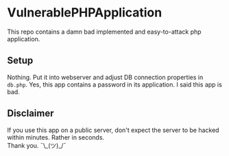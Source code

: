 # VulnerablePHPApplication
This repo contains a damn bad implemented and easy-to-attack php application.

## Setup
Nothing. Put it into webserver and adjust DB connection properties in `db.php`.
Yes, this app contains a password in its application. I said this app is bad.

## Disclaimer
If you use this app on a public server, don't expect the server to be hacked within minutes. Rather in seconds.  
Thank you. ¯\\\_(ツ)\_/¯
